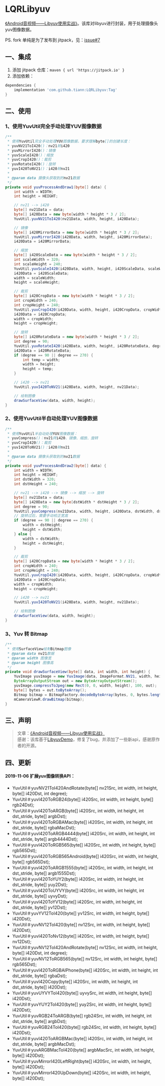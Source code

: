 # LQRLibyuv
[《Android音视频——Libyuv使用实战》](https://juejin.im/post/5d8482a05188254c8b7bc7f2)。该库对libyuv进行封装，用于处理摄像头yuv图像数据。

PS. fork 单纯是为了发布到 jitpack，见：[issue#7](https://github.com/GitLqr/LQRLibyuv/issues/7)

## 一、集成

1. 添加 jitpack 仓库：`maven { url 'https://jitpack.io' }`
2. 添加依赖：

```gradle
dependencies {
    implementation 'com.github.tiann:LQRLibyuv:Tag'
}
```

## 二、使用

### 1、使用YuvUtil完全手动处理YUV图像数据

```java
/**
 * 使用YuvUtil完全手动处理YUV图像数据，要求理解byte[]的创建长度：
 * yuvNV21ToI420()：nv21转i420
 * yuvMirrorI420()：镜像
 * yuvScaleI420()：缩放
 * yuvCropI420()：裁剪
 * yuvRotateI420()：旋转
 * yuvI420ToNV21()：i420转nv21
 *
 * @param data 摄像头获取到的nv21数据
 */
private void yuvProcessAndDraw1(byte[] data) {
    int width = WIDTH;
    int height = HEIGHT;

    // nv21 --> i420
    byte[] nv21Data = data;
    byte[] i420Data = new byte[width * height * 3 / 2];
    YuvUtil.yuvNV21ToI420(nv21Data, width, height, i420Data);

    // 镜像
    byte[] i420MirrorData = new byte[width * height * 3 / 2];
    YuvUtil.yuvMirrorI420(i420Data, width, height, i420MirrorData);
    i420Data = i420MirrorData;

    // 缩放
    byte[] i420ScaleData = new byte[width * height * 3 / 2];
    int scaleWidth = 320;
    int scaleHeight = 240;
    YuvUtil.yuvScaleI420(i420Data, width, height, i420ScaleData, scaleWidth, scaleHeight, 0);
    i420Data = i420ScaleData;
    width = scaleWidth;
    height = scaleHeight;

    // 裁剪
    byte[] i420CropData = new byte[width * height * 3 / 2];
    int cropWidth = 240;
    int cropHeight = 240;
    YuvUtil.yuvCropI420(i420Data, width, height, i420CropData, cropWidth, cropHeight, 0, 0);
    i420Data = i420CropData;
    width = cropWidth;
    height = cropHeight;

    // 旋转
    byte[] i420RotateData = new byte[width * height * 3 / 2];
    int degree = 90;
    YuvUtil.yuvRotateI420(i420Data, width, height, i420RotateData, degree);
    i420Data = i420RotateData;
    if (degree == 90 || degree == 270) {
        int temp = width;
        width = height;
        height = temp;
    }

    // i420 --> nv21
    YuvUtil.yuvI420ToNV21(i420Data, width, height, nv21Data);

    // 绘制图像
    drawSurfaceView(data, width, height);
}
```

### 2、使用YuvUtil半自动处理YUV图像数据

```java
/**
 * 使用YuvUtil半自动处理YUV图像数据：
 * yuvCompress()：nv21转i420、镜像、缩放、旋转
 * yuvCropI420()：裁剪
 * yuvI420ToNV21()：i420转nv21
 *
 * @param data 摄像头获取到的nv21数据
 */
private void yuvProcessAndDraw2(byte[] data) {
    int width = WIDTH;
    int height = HEIGHT;
    int dstWidth = 320;
    int dstHeight = 240;

    // nv21 --> i420 --> 镜像 --> 缩放 --> 旋转
    byte[] nv21Data = data;
    byte[] i420Data = new byte[dstWidth * dstHeight * 3 / 2];
    int degree = 90;
    YuvUtil.yuvCompress(nv21Data, width, height, i420Data, dstWidth, dstHeight, 0, 90, true);
    // 旋转过后，需要手动校正宽高
    if (degree == 90 || degree == 270) {
        width = dstHeight;
        height = dstWidth;
    } else {
        width = dstWidth;
        height = dstHeight;
    }

    // 裁剪
    byte[] i420CropData = new byte[width * height * 3 / 2];
    int cropWidth = 240;
    int cropHeight = 240;
    YuvUtil.yuvCropI420(i420Data, width, height, i420CropData, cropWidth, cropHeight, 0, 0);
    i420Data = i420CropData;
    width = cropWidth;
    height = cropHeight;

    // i420 --> nv21
    YuvUtil.yuvI420ToNV21(i420Data, width, height, nv21Data);

    // 绘制图像
    drawSurfaceView(data, width, height);
}
```

### 3、Yuv 转 Bitmap

```java
/**
 * 使用SurfaceView绘制Bitmap图像
 * @param data nv21数据
 * @param width 图像宽
 * @param height 图像高
 */
private void drawSurfaceView(byte[] data, int width, int height) {
    YuvImage yuvImage = new YuvImage(data, ImageFormat.NV21, width, height, null);
    ByteArrayOutputStream out = new ByteArrayOutputStream();
    yuvImage.compressToJpeg(new Rect(0, 0, width, height), 100, out);
    byte[] bytes = out.toByteArray();
    Bitmap bitmap = BitmapFactory.decodeByteArray(bytes, 0, bytes.length);
    mCameraViewR.drawBitmap(bitmap);
}
```

## 三、声明

> 文章：[《Android音视频——Libyuv使用实战》](https://juejin.im/post/5d8482a05188254c8b7bc7f2)<br>
> 感谢：该库基于[LibyuvDemo](https://github.com/hzl123456/LibyuvDemo)，修复了bug，并添加了一些新api，感谢原作者的开源。


## 四、更新
#### 2019-11-06 扩展yuv图像转换API：
- YuvUtil＃yuvNV21ToI420AndRotate(byte[] nv21Src, int width, int height, byte[] i420Dst, int degree);
- YuvUtil＃yuvI420ToRGB24(byte[] i420Src, int width, int height, byte[] rgb24Dst);
- YuvUtil＃yuvI420ToARGB(byte[] i420Src, int width, int height, int dst_stride, byte[] argbDst);
- YuvUtil＃yuvI420ToRGBAMac(byte[] i420Src, int width, int height, int dst_stride, byte[] rgbaMacDst);
- YuvUtil＃yuvI420ToARGB4444(byte[] i420Src, int width, int height, int dst_stride, byte[] argb4444Dst);
- YuvUtil＃yuvI420ToRGB565(byte[] i420Src, int width, int height, byte[] rgb565Dst);
- YuvUtil＃yuvI420ToRGB565Android(byte[] i420Src, int width, int height, byte[] rgb565Dst);
- YuvUtil＃yuvI420ToARGB1555(byte[] i420Src, int width, int height, int dst_stride, byte[] argb1555Dst);
- YuvUtil＃yuvI420ToYUY2(byte[] i420Src, int width, int height, int dst_stride, byte[] yuy2Dst);
- YuvUtil＃yuvI420ToUYVY(byte[] i420Src, int width, int height, int dst_stride, byte[] uyvyDst);
- YuvUtil＃yuvI420ToYV12(byte[] i420Src, int width, int height, int dst_stride, byte[] yv12Dst);
- YuvUtil＃yuvYV12ToI420(byte[] yv12Src, int width, int height, byte[] i420Dst);
- YuvUtil＃yuvNV12ToI420(byte[] nv12Src, int width, int height, byte[] i420Dst);
- YuvUtil＃yuvI420ToNv12(byte[] i420Src, int width, int height, byte[] nv12Dst);
- YuvUtil＃yuvNV12ToI420AndRotate(byte[] nv12Src, int width, int height, byte[] i420Dst, int degree);
- YuvUtil＃yuvNV12ToRGB565(byte[] nv12Src, int width, int height, byte[] rgb565Dst);
- YuvUtil＃yuvI420ToRGBAIPhone(byte[] i420Src, int width, int height, int dst_stride, byte[] rgbaDst);
- YuvUtil＃yuvI420Copy(byte[] i420Src, int width, int height, int dst_stride, byte[] i420Dst);
- YuvUtil＃yuvUYVYToI420(byte[] uyvySrc, int width, int height, byte[] i420Dst);
- YuvUtil＃yuvYUY2ToI420(byte[] yuy2Src, int width, int height, byte[] i420Dst);
- YuvUtil＃yuvRGB24ToARGB(byte[] rgb24Src, int width, int height, int dst_stride, byte[] argbDst);
- YuvUtil＃yuvRGB24ToI420(byte[] rgb24Src, int width, int height, byte[] i420Dst);
- YuvUtil＃yuvI420ToARGBMac(byte[] i420Src, int width, int height, int dst_stride, byte[] argbMacDst);
- YuvUtil＃yuvARGBMacToI420(byte[] argbMacSrc, int width, int height, byte[] i420Dst);
- YuvUtil＃yuvMirrorI420LeftRight(byte[] i420Src, int width, int height, byte[] i420Dst);
- YuvUtil＃yuvMirrorI420UpDown(byte[] i420Src, int width, int height, byte[] i420Dst);
